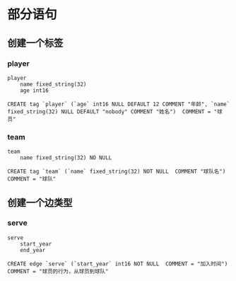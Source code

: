 # 部分语句

## 创建一个标签

### player

```text
player
    name fixed_string(32)
    age int16
```

```nGQL
CREATE tag `player` (`age` int16 NULL DEFAULT 12 COMMENT "年龄", `name` fixed_string(32) NULL DEFAULT "nobody" COMMENT "姓名")  COMMENT = "球员"
```

### team

```text
team
    name fixed_string(32) NO NULL
```

```nGQL
CREATE tag `team` (`name` fixed_string(32) NOT NULL  COMMENT "球队名") COMMENT = "球队"
```

## 创建一个边类型

### serve

```text
serve
    start_year
    end_year
```

```nGQL
CREATE edge `serve` (`start_year` int16 NOT NULL  COMMENT = "加入时间")  COMMENT = "球员的行为，从球员到球队"
```
